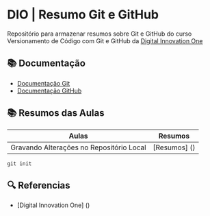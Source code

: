 # DIO | Resumo Git e GitHub

Repositório para armazenar resumos sobre Git e GitHub do curso Versionamento de Código com 
Git e GitHub da [Digital Innovation One](https://web.dio.me/home)

## 📚 Documentação
- [Documentação Git](https://git-scm.com/doc)
- [Documentação GitHub](https://docs.github.com)

## 📚 Resumos das Aulas

| Aulas   | Resumos |
|---------|---------|
| Gravando Alterações no Repositório Local | [Resumos] ()|

```
git init 

```
 
## 🔍 Referencias 
- [Digital Innovation One] ()

